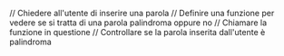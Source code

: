 // Chiedere all'utente di inserire una parola 
// Definire una funzione per vedere se si tratta di una parola palindroma oppure no 
// Chiamare la funzione in questione 
// Controllare se la parola inserita dall'utente è palindroma